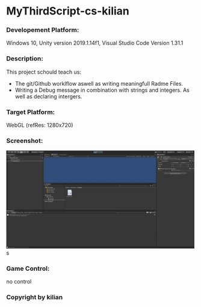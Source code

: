 # MyThirdScript-cs-kilian

### Developement Platform: 
Windows 10, Unity version 2019.1.14f1, Visual Studio Code Version 1.31.1 

### Description: 

This project schould teach us:
* The git/Github worklflow aswell as writing meaningfull Radme Files.
* Writing a Debug message in combination with strings and integers. As well as declaring intergers.

### Target Platform:

WebGL (refRes: 1280x720) 

### Screenshot: 

<div>
<img src = "./Scnreenshots/home-pic-playmode-mythirdscript-addnumbers-cs-kilian.jpg" width = "500">s
</div>


### Game Control: 

no control 



### Copyright by kilian 
